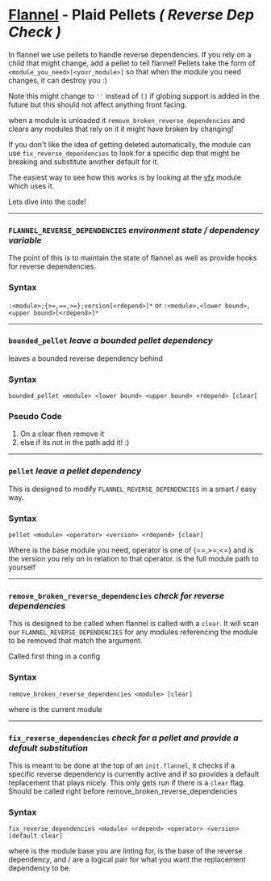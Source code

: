 # [Flannel][readme-md] - Plaid Pellets *( Reverse Dep Check )*

In flannel we use pellets to handle reverse dependencies. If you rely on a child that might change, add a pellet to tell flannel! Pellets take the form of `<module_you_need>[<your_module>]` so that when the module you need changes, it can destroy you :)

Note this might change to `''` instead of `[]` if globing support is added in the future but this should not affect anything front facing.

when a module is unloaded it `remove_broken_reverse_dependencies` and clears any modules that rely on it it might have broken by changing!

If you don't like the idea of getting deleted automatically, the module can use `fix_reverse_dependencies` to look for a specific dep that might be breaking and substitute another default for it.

The easiest way to see how this works is by looking at the [vfx][vfx-readme] module which uses it.

Lets dive into the code!

---

### `FLANNEL_REVERSE_DEPENDENCIES` *environment state / dependency variable*

The point of this is to maintain the state of flannel as well as provide hooks for reverse dependencies.

### Syntax

`:<module>;{>=,==,>=};version[<rdepend>]*`
or
`:<module>,<lower bound>,<upper bound>[<rdepend>]*`

---

### `bounded_pellet` *leave a bounded pellet dependency*

leaves a bounded reverse dependency behind

### Syntax

`bounded_pellet <module> <lower bound> <upper bound> <rdepend> [clear[`

### Pseudo Code

1. On a clear then remove it
2. else if its not in the path add it! :)
---

### `pellet` *leave a pellet dependency*

This is designed to modify `FLANNEL_REVERSE_DEPENDENCIES` in a smart / easy way.

### Syntax

`pellet <module> <operator> <version> <rdepend> [clear]`

Where <module> is the base module you need, operator is one of {==,>=,<=} and <version> is the version you rely on in relation to that operator. <rdepend> is the full module path to yourself

---

### `remove_broken_reverse_dependencies` *check for reverse dependencies*

This is designed to be called when flannel is called with a `clear`. It will scan our `FLANNEL_REVERSE_DEPENDENCIES` for any modules referencing the module to be removed that match the argument.

Called first thing in a config

### Syntax

`remove_broken_reverse_dependencies <module> [clear]`

where *<module>* is the current module

---

### `fix_reverse_dependencies` *check for a pellet and provide a default substitution*

This is meant to be done at the top of an `init.flannel`, it checks if a specific reverse dependency is currently active and if so provides a default replacement that plays nicely. This only gets run if there is a `clear` flag. Should be called right before remove_broken_reverse_dependencies

### Syntax

`fix_reverse_dependencies <module> <rdepend> <operator> <version> [default clear]`

where <module> is the module base you are linting for, <rdepend> is the base of the reverse dependency, and <operator> / <version> are a logical pair for what you want the replacement dependency to be.

[vfx-readme]: http://github.com/fuag15/thrift-examples/blob/master/vfx/README.md "Vfx Module"
[readme-md]: ../../README.md "Flannel Readme"

